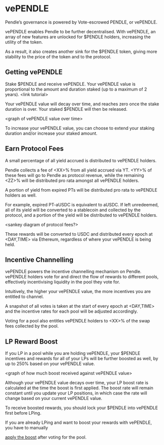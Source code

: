 # vePENDLE

Pendle’s governance is powered by Vote-escrowed PENDLE, or vePENDLE.

vePENDLE enables Pendle to be further decentralised. With vePENDLE, an array of new features are unlocked for $PENDLE holders, increasing the utility of the token.

As a result, it also creates another sink for the $PENDLE token, giving more stability to the price of the token and to the protocol.

## Getting vePENDLE

Stake $PENDLE and receive vePENDLE. Your vePENDLE value is proportional to the amount and duration staked (up to a maximum of 2 years). &lt;link tutorial>

Your vePENDLE value will decay over time, and reaches zero once the stake duration is over. Your staked $PENDLE will then be released.

&lt;graph of vePENDLE value over time>

To increase your vePENDLE value, you can choose to extend your staking duration and/or increase your staked amount.

## Earn Protocol Fees

A small percentage of all yield accrued is distributed to vePENDLE holders.

Pendle collects a fee of &lt;XX>% from all yield accrued via YT. &lt;YY>% of these fees will go to Pendle as protocol revenue, while the remaining &lt;ZZ>% will be distributed pro rata amongst all vePENDLE holders.

A portion of yield from expired PTs will be distributed pro rata to vePENDLE holders as well.

For example, expired PT-aUSDC is equivalent to aUSDC. If left unredeemed, all of its yield will be converted to a stablecoin and collected by the protocol, and a portion of the yield will be distributed to vePENDLE holders.

&lt;sankey diagram of protocol fees?>

These rewards will be converted to USDC and distributed every epoch at &lt;DAY,TIME> via Ethereum, regardless of where your vePENDLE is being held.

## Incentive Channelling

vePENDLE powers the incentive channelling mechanism on Pendle. vePENDLE holders vote for and direct the flow of rewards to different pools, effectively incentivising liquidity in the pool they vote for.

Intuitively, the higher your vePENDLE value, the more incentives you are entitled to channel.

A snapshot of all votes is taken at the start of every epoch at &lt;DAY,TIME> and the incentive rates for each pool will be adjusted accordingly.

<!-- <p id="gdcalert14" ><span style="color: red; font-weight: bold">>>>>>  gd2md-html alert: inline image link here (to images/image14.png). Store image on your image server and adjust path/filename/extension if necessary. </span><br>(<a href="#">Back to top</a>)(<a href="#gdcalert15">Next alert</a>)<br><span style="color: red; font-weight: bold">>>>>> </span></p>

![alt_text](images/image14.png "image_tooltip") -->

Voting for a pool also entitles vePENDLE holders to &lt;XX>% of the swap fees collected by the pool.

## LP Reward Boost

If you LP in a pool while you are holding vePENDLE, your $PENDLE incentives and rewards for all of your LPs will be further boosted as well, by up to 250% based on your vePENDLE value.

&lt;graph of how much boost received against vePENDLE value>

Although your vePENDLE value decays over time, your LP boost rate is calculated at the time the boost is first applied. The boost rate will remain constant until you update your LP positions, in which case the rate will change based on your current vePENDLE value.

To receive boosted rewards, you should lock your $PENDLE into vePENDLE first before LPing.

If you are already LPing and want to boost your rewards with vePENDLE, you have to manually

<!-- <p id="gdcalert15" ><span style="color: red; font-weight: bold">>>>>>  gd2md-html alert: undefined internal link (link text: "apply the boost"). Did you generate a TOC? </span><br>(<a href="#">Back to top</a>)(<a href="#gdcalert16">Next alert</a>)<br><span style="color: red; font-weight: bold">>>>>> </span></p> -->

[apply the boost](#heading=h.4iecmg3s2rw) after voting for the pool.

